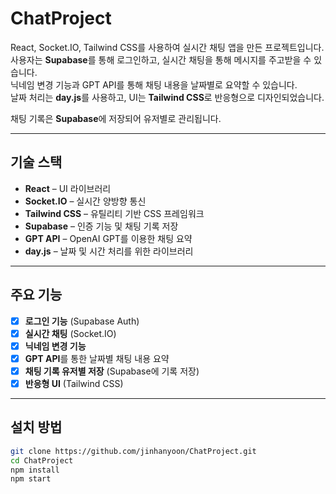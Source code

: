 # ChatProject

React, Socket.IO, Tailwind CSS를 사용하여 실시간 채팅 앱을 만든 프로젝트입니다.  
사용자는 **Supabase**를 통해 로그인하고, 실시간 채팅을 통해 메시지를 주고받을 수 있습니다.  
닉네임 변경 기능과 GPT API를 통해 채팅 내용을 날짜별로 요약할 수 있습니다.  
날짜 처리는 **day.js**를 사용하고, UI는 **Tailwind CSS**로 반응형으로 디자인되었습니다.

채팅 기록은 **Supabase**에 저장되어 유저별로 관리됩니다.

---

## 기술 스택

- **React** – UI 라이브러리
- **Socket.IO** – 실시간 양방향 통신
- **Tailwind CSS** – 유틸리티 기반 CSS 프레임워크
- **Supabase** – 인증 기능 및 채팅 기록 저장
- **GPT API** – OpenAI GPT를 이용한 채팅 요약
- **day.js** – 날짜 및 시간 처리를 위한 라이브러리

---

## 주요 기능

- [x] **로그인 기능** (Supabase Auth)
- [x] **실시간 채팅** (Socket.IO)
- [x] **닉네임 변경 기능**
- [x] **GPT API**를 통한 날짜별 채팅 내용 요약
- [x] **채팅 기록 유저별 저장** (Supabase에 기록 저장)
- [x] **반응형 UI** (Tailwind CSS)

---

## 설치 방법

```bash
git clone https://github.com/jinhanyoon/ChatProject.git
cd ChatProject
npm install
npm start